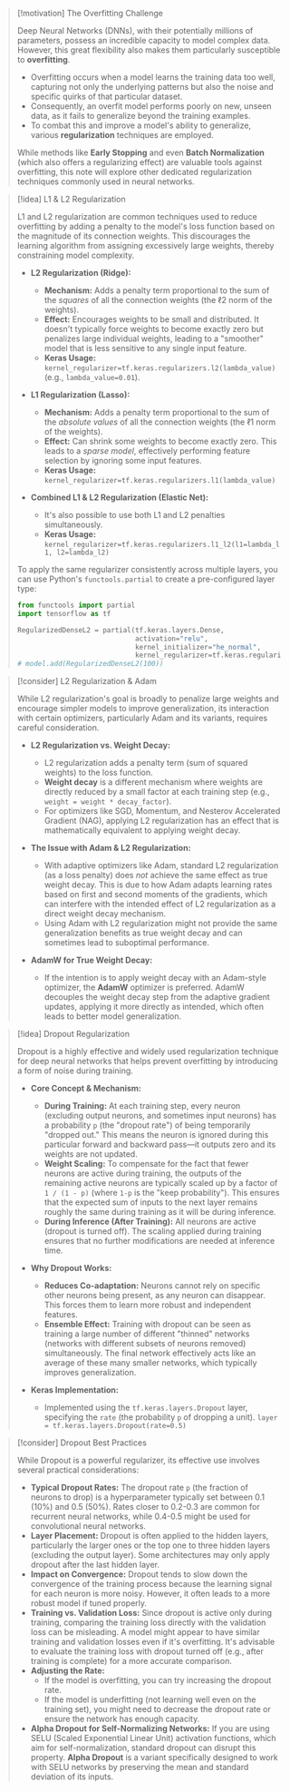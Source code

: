 > [!motivation] The Overfitting Challenge
>
> Deep Neural Networks (DNNs), with their potentially millions of parameters, possess an incredible capacity to model complex data. However, this great flexibility also makes them particularly susceptible to **overfitting**.
> - Overfitting occurs when a model learns the training data too well, capturing not only the underlying patterns but also the noise and specific quirks of that particular dataset.
> - Consequently, an overfit model performs poorly on new, unseen data, as it fails to generalize beyond the training examples.
> - To combat this and improve a model's ability to generalize, various **regularization** techniques are employed.
>
> While methods like **Early Stopping** and even **Batch Normalization** (which also offers a regularizing effect) are valuable tools against overfitting, this note will explore other dedicated regularization techniques commonly used in neural networks.

> [!idea] L1 & L2 Regularization
>
> L1 and L2 regularization are common techniques used to reduce overfitting by adding a penalty to the model's loss function based on the magnitude of its connection weights. This discourages the learning algorithm from assigning excessively large weights, thereby constraining model complexity.
>
> - **L2 Regularization (Ridge):**
>   - **Mechanism:** Adds a penalty term proportional to the sum of the *squares* of all the connection weights (the ℓ2 norm of the weights).
>   - **Effect:** Encourages weights to be small and distributed. It doesn't typically force weights to become exactly zero but penalizes large individual weights, leading to a "smoother" model that is less sensitive to any single input feature.
>   - **Keras Usage:** `kernel_regularizer=tf.keras.regularizers.l2(lambda_value)`
>     (e.g., `lambda_value=0.01`).
>
> - **L1 Regularization (Lasso):**
>   - **Mechanism:** Adds a penalty term proportional to the sum of the *absolute values* of all the connection weights (the ℓ1 norm of the weights).
>   - **Effect:** Can shrink some weights to become exactly zero. This leads to a *sparse model*, effectively performing feature selection by ignoring some input features.
>   - **Keras Usage:** `kernel_regularizer=tf.keras.regularizers.l1(lambda_value)`
>
> - **Combined L1 & L2 Regularization (Elastic Net):**
>   - It's also possible to use both L1 and L2 penalties simultaneously.
>   - **Keras Usage:** `kernel_regularizer=tf.keras.regularizers.l1_l2(l1=lambda_l1, l2=lambda_l2)`
>
> To apply the same regularizer consistently across multiple layers, you can use Python's `functools.partial` to create a pre-configured layer type:
> ```python
> from functools import partial
> import tensorflow as tf
>
> RegularizedDenseL2 = partial(tf.keras.layers.Dense,
>                              activation="relu",
>                              kernel_initializer="he_normal",
>                              kernel_regularizer=tf.keras.regularizers.l2(0.01))
> # model.add(RegularizedDenseL2(100))
> ```

> [!consider] L2 Regularization & Adam
>
> While L2 regularization's goal is broadly to penalize large weights and encourage simpler models to improve generalization, its interaction with certain optimizers, particularly Adam and its variants, requires careful consideration.
> - **L2 Regularization vs. Weight Decay:**
>   - L2 regularization adds a penalty term (sum of squared weights) to the loss function.
>   - **Weight decay** is a different mechanism where weights are directly reduced by a small factor at each training step (e.g., `weight = weight * decay_factor`).
>   - For optimizers like SGD, Momentum, and Nesterov Accelerated Gradient (NAG), applying L2 regularization has an effect that is mathematically equivalent to applying weight decay.
>
> - **The Issue with Adam & L2 Regularization:**
>   - With adaptive optimizers like Adam, standard L2 regularization (as a loss penalty) does *not* achieve the same effect as true weight decay. This is due to how Adam adapts learning rates based on first and second moments of the gradients, which can interfere with the intended effect of L2 regularization as a direct weight decay mechanism.
>   - Using Adam with L2 regularization might not provide the same generalization benefits as true weight decay and can sometimes lead to suboptimal performance.
>
> - **AdamW for True Weight Decay:**
>   - If the intention is to apply weight decay with an Adam-style optimizer, the **AdamW** optimizer is preferred. AdamW decouples the weight decay step from the adaptive gradient updates, applying it more directly as intended, which often leads to better model generalization.

> [!idea] Dropout Regularization
>
> Dropout is a highly effective and widely used regularization technique for deep neural networks that helps prevent overfitting by introducing a form of noise during training.
> - **Core Concept & Mechanism:**
>   - **During Training:** At each training step, every neuron (excluding output neurons, and sometimes input neurons) has a probability `p` (the "dropout rate") of being temporarily "dropped out." This means the neuron is ignored during this particular forward and backward pass—it outputs zero and its weights are not updated.
>   - **Weight Scaling:** To compensate for the fact that fewer neurons are active during training, the outputs of the remaining active neurons are typically scaled up by a factor of `1 / (1 - p)` (where `1-p` is the "keep probability"). This ensures that the expected sum of inputs to the next layer remains roughly the same during training as it will be during inference.
>   - **During Inference (After Training):** All neurons are active (dropout is turned off). The scaling applied during training ensures that no further modifications are needed at inference time.
>
> - **Why Dropout Works:**
>   - **Reduces Co-adaptation:** Neurons cannot rely on specific other neurons being present, as any neuron can disappear. This forces them to learn more robust and independent features.
>   - **Ensemble Effect:** Training with dropout can be seen as training a large number of different "thinned" networks (networks with different subsets of neurons removed) simultaneously. The final network effectively acts like an average of these many smaller networks, which typically improves generalization.
>
> - **Keras Implementation:**
>   - Implemented using the `tf.keras.layers.Dropout` layer, specifying the `rate` (the probability `p` of dropping a unit).
>     `layer = tf.keras.layers.Dropout(rate=0.5)`

> [!consider] Dropout Best Practices
>
> While Dropout is a powerful regularizer, its effective use involves several practical considerations:
> - **Typical Dropout Rates:** The dropout rate `p` (the fraction of neurons to drop) is a hyperparameter typically set between 0.1 (10%) and 0.5 (50%). Rates closer to 0.2-0.3 are common for recurrent neural networks, while 0.4-0.5 might be used for convolutional neural networks.
> - **Layer Placement:** Dropout is often applied to the hidden layers, particularly the larger ones or the top one to three hidden layers (excluding the output layer). Some architectures may only apply dropout after the last hidden layer.
> - **Impact on Convergence:** Dropout tends to slow down the convergence of the training process because the learning signal for each neuron is more noisy. However, it often leads to a more robust model if tuned properly.
> - **Training vs. Validation Loss:** Since dropout is active only during training, comparing the training loss directly with the validation loss can be misleading. A model might appear to have similar training and validation losses even if it's overfitting. It's advisable to evaluate the training loss with dropout turned off (e.g., after training is complete) for a more accurate comparison.
> - **Adjusting the Rate:**
>   - If the model is overfitting, you can try increasing the dropout rate.
>   - If the model is underfitting (not learning well even on the training set), you might need to decrease the dropout rate or ensure the network has enough capacity.
> - **Alpha Dropout for Self-Normalizing Networks:** If you are using SELU (Scaled Exponential Linear Unit) activation functions, which aim for self-normalization, standard dropout can disrupt this property. **Alpha Dropout** is a variant specifically designed to work with SELU networks by preserving the mean and standard deviation of its inputs.
